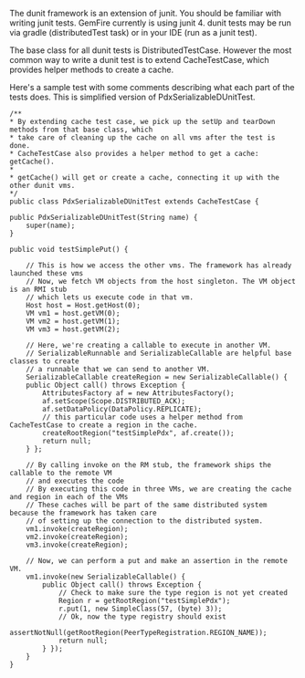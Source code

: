 The dunit framework is an extension of junit. You should be familiar with writing junit tests. GemFire currently is using junit 4.  dunit tests may be run via gradle (distributedTest task) or in your IDE (run as a junit test).

The base class for all dunit tests is DistributedTestCase. However the most common way to write a dunit test is to extend CacheTestCase, which provides helper methods to create a cache.

Here's a sample test with some comments describing what each part of the tests does. This is simplified version of PdxSerializableDUnitTest.

    /**
    * By extending cache test case, we pick up the setUp and tearDown methods from that base class, which
    * take care of cleaning up the cache on all vms after the test is done.
    * CacheTestCase also provides a helper method to get a cache: getCache().
    *
    * getCache() will get or create a cache, connecting it up with the other dunit vms.
    */
    public class PdxSerializableDUnitTest extends CacheTestCase {
    
    public PdxSerializableDUnitTest(String name) {
        super(name);
    }

    public void testSimplePut() {
        
        // This is how we access the other vms. The framework has already launched these vms
        // Now, we fetch VM objects from the host singleton. The VM object is an RMI stub
        // which lets us execute code in that vm.
        Host host = Host.getHost(0);
        VM vm1 = host.getVM(0);
        VM vm2 = host.getVM(1);
        VM vm3 = host.getVM(2);
        
        // Here, we're creating a callable to execute in another VM.
        // SerializableRunnable and SerializableCallable are helpful base classes to create
        // a runnable that we can send to another VM.
        SerializableCallable createRegion = new SerializableCallable() {
        public Object call() throws Exception {
            AttributesFactory af = new AttributesFactory();
            af.setScope(Scope.DISTRIBUTED_ACK);
            af.setDataPolicy(DataPolicy.REPLICATE);
            // this particular code uses a helper method from CacheTestCase to create a region in the cache.
            createRootRegion("testSimplePdx", af.create());
            return null;
        } };
        
        // By calling invoke on the RM stub, the framework ships the callable to the remote VM
        // and executes the code
        // By executing this code in three VMs, we are creating the cache and region in each of the VMs
        // These caches will be part of the same distributed system because the framework has taken care
        // of setting up the connection to the distributed system.
        vm1.invoke(createRegion);
        vm2.invoke(createRegion);
        vm3.invoke(createRegion);
        
        // Now, we can perform a put and make an assertion in the remote VM.
        vm1.invoke(new SerializableCallable() {
            public Object call() throws Exception {
                // Check to make sure the type region is not yet created
                Region r = getRootRegion("testSimplePdx");
                r.put(1, new SimpleClass(57, (byte) 3));
                // Ok, now the type registry should exist
                assertNotNull(getRootRegion(PeerTypeRegistration.REGION_NAME));
                return null;
            } });
        }
    }

